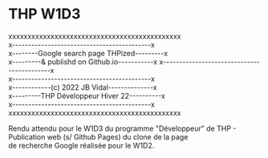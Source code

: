 # THP W1D3

xxxxxxxxxxxxxxxxxxxxxxxxxxxxxxxxxxxxxxxxxxxxx  
x-------------------------------------------x  
x--------Google search page THPized---------x  
x---------& publishd on Github.io-----------x
x-------------------------------------------x  
x-------------------------------------------x  
x------------(c) 2022 JB Vidal--------------x  
x---------THP Développeur Hiver 22----------x  
x-------------------------------------------x  
xxxxxxxxxxxxxxxxxxxxxxxxxxxxxxxxxxxxxxxxxxxxx

Rendu attendu pour le W1D3 du programme "Développeur" de THP - Publication web (s/ Github Pages) du clone de la page  
de recherche Google réalisée pour le W1D2.  
